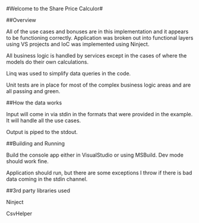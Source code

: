 #Welcome to the Share Price Calculor#

##Overview

All of the use cases and bonuses are in this implementation and it appears to be functioning correctly. 
Application was broken out into functional layers using VS projects and IoC was implemented using Ninject.

All business logic is handled by services except in the cases of where the models do their own calculations. 

Linq was used to simplify data queries in the code. 

Unit tests are in place for most of the complex business logic areas and are all passing and green.

##How the data works

Input will come in via stdin in the formats that were provided in the example. It will handle all the use cases.

Output is piped to the stdout.
 
##Building and Running

Build the console app either in VisualStudio or using MSBuild. Dev mode should work fine. 

Application should run, but there are some exceptions I throw if there is bad data coming in the stdin channel. 

##3rd party libraries used

Ninject

CsvHelper


